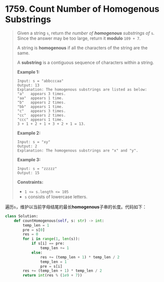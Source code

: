# 1759. Count Number of Homogenous Substrings

> Given a string `s`, return *the number of **homogenous** substrings of* `s`*.* Since the answer may be too large, return it **modulo** `109 + 7`.
>
> A string is **homogenous** if all the characters of the string are the same.
>
> A **substring** is a contiguous sequence of characters within a string.
>
>  
>
> **Example 1:**
>
> ```
> Input: s = "abbcccaa"
> Output: 13
> Explanation: The homogenous substrings are listed as below:
> "a"   appears 3 times.
> "aa"  appears 1 time.
> "b"   appears 2 times.
> "bb"  appears 1 time.
> "c"   appears 3 times.
> "cc"  appears 2 times.
> "ccc" appears 1 time.
> 3 + 1 + 2 + 1 + 3 + 2 + 1 = 13.
> ```
>
> **Example 2:**
>
> ```
> Input: s = "xy"
> Output: 2
> Explanation: The homogenous substrings are "x" and "y".
> ```
>
> **Example 3:**
>
> ```
> Input: s = "zzzzz"
> Output: 15
> ```
>
>  
>
> **Constraints:**
>
> - `1 <= s.length <= 105`
> - `s` consists of lowercase letters.

遍历``s``，维护以当前字母结尾的最长**homogenous**子串的长度。代码如下：

```python
class Solution:
    def countHomogenous(self, s: str) -> int:
        temp_len = 1
        pre = s[0]
        res = 0
        for i in range(1, len(s)):
            if s[i] == pre:
                temp_len += 1
            else:
                res += (temp_len + 1) * temp_len / 2
                temp_len = 1
                pre = s[i]
        res += (temp_len + 1) * temp_len / 2
        return int(res % (1e9 + 7))
```

